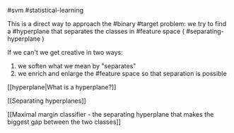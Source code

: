 #svm #statistical-learning 

This is a direct way to approach the #binary #target problem:
we try to find a #hyperplane that separates the classes in #feature space ( #separating-hyperplane )

If we can't we get creative in two ways:

1. we soften what we mean by "separates"
2. we enrich and enlarge the #feature space so that separation is possible

[[hyperplane|What is a hyperplane?]]

[[Separating hyperplanes]]

[[Maximal margin classifier - the separating hyperplane that makes the biggest gap between the two classes]]
